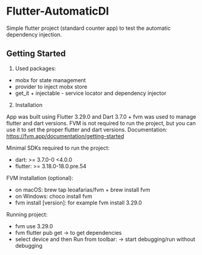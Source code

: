 # Flutter-AutomaticDI

Simple flutter project (standard counter app) to test the automatic dependency injection.

## Getting Started

1. Used packages:

- mobx for state management
- provider to inject mobx store
- get_it + injectable - service locator and dependency injector

2. Installation

App was built using Flutter 3.29.0 and Dart 3.7.0 + fvm was used to manage flutter and dart versions. FVM is not required to run the project, but you can use it to set the proper flutter and dart versions. Documentation: https://fvm.app/documentation/getting-started

Minimal SDKs required to run the project:

- dart: >= 3.7.0-0 <4.0.0
- flutter: >= 3.18.0-18.0.pre.54

FVM installation (optional):

- on macOS: brew tap leoafarias/fvm + brew install fvm
- on Windows: choco install fvm
- fvm install [version]: for example fvm install 3.29.0

Running project:

- fvm use 3.29.0
- fvm flutter pub get -> to get dependencies
- select device and then Run from toolbar: -> start debugging/run without debugging
